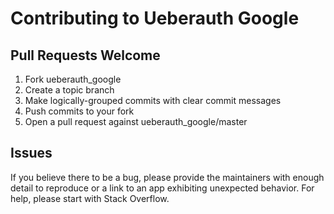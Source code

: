 # Contributing to Ueberauth Google

## Pull Requests Welcome

1. Fork ueberauth_google
2. Create a topic branch
3. Make logically-grouped commits with clear commit messages
4. Push commits to your fork
5. Open a pull request against ueberauth_google/master

## Issues

If you believe there to be a bug, please provide the maintainers with enough
detail to reproduce or a link to an app exhibiting unexpected behavior. For
help, please start with Stack Overflow.
